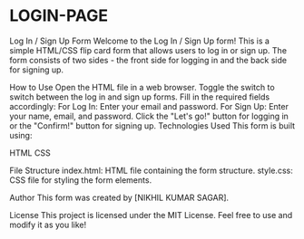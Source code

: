 # LOGIN-PAGE


Log In / Sign Up Form
Welcome to the Log In / Sign Up form! This is a simple HTML/CSS flip card form that allows users to log in or sign up. The form consists of two sides - the front side for logging in and the back side for signing up.

How to Use
Open the HTML file in a web browser.
Toggle the switch to switch between the log in and sign up forms.
Fill in the required fields accordingly:
For Log In: Enter your email and password.
For Sign Up: Enter your name, email, and password.
Click the "Let's go!" button for logging in or the "Confirm!" button for signing up.
Technologies Used
This form is built using:

HTML
CSS

File Structure
index.html: HTML file containing the form structure.
style.css: CSS file for styling the form elements.

Author
This form was created by [NIKHIL KUMAR SAGAR].

License
This project is licensed under the MIT License. Feel free to use and modify it as you like!
